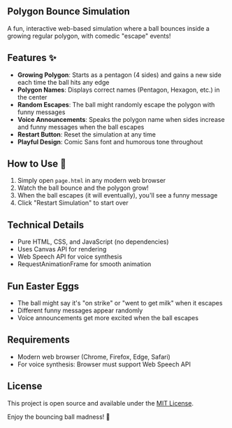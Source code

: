 ## Polygon Bounce Simulation

A fun, interactive web-based simulation where a ball bounces inside a growing regular polygon, with comedic "escape" events!

## Features ✨

- **Growing Polygon**: Starts as a pentagon (4 sides) and gains a new side each time the ball hits any edge
- **Polygon Names**: Displays correct names (Pentagon, Hexagon, etc.) in the center
- **Random Escapes**: The ball might randomly escape the polygon with funny messages
- **Voice Announcements**: Speaks the polygon name when sides increase and funny messages when the ball escapes
- **Restart Button**: Reset the simulation at any time
- **Playful Design**: Comic Sans font and humorous tone throughout

## How to Use 🚀

1. Simply open `page.html` in any modern web browser
2. Watch the ball bounce and the polygon grow!
3. When the ball escapes (it will eventually), you'll see a funny message
4. Click "Restart Simulation" to start over

## Technical Details 

- Pure HTML, CSS, and JavaScript (no dependencies)
- Uses Canvas API for rendering
- Web Speech API for voice synthesis
- RequestAnimationFrame for smooth animation

## Fun Easter Eggs 

- The ball might say it's "on strike" or "went to get milk" when it escapes
- Different funny messages appear randomly
- Voice announcements get more excited when the ball escapes

## Requirements 

- Modern web browser (Chrome, Firefox, Edge, Safari)
- For voice synthesis: Browser must support Web Speech API

## License 

This project is open source and available under the [MIT License](LICENSE).

Enjoy the bouncing ball madness! 🤪
